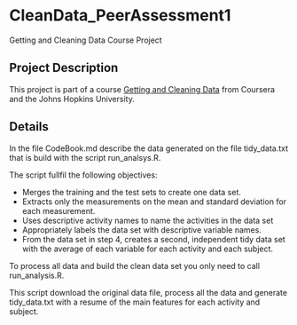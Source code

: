 # CleanData_PeerAssessment1
Getting and Cleaning Data Course Project


## Project Description

This project is part of a course [Getting and Cleaning Data](https://class.coursera.org/getdata-012) from Coursera and the Johns Hopkins University.

## Details

In the file CodeBook.md describe the data generated on the file tidy_data.txt that is build with the script run_analsys.R.

The script fullfil the following objectives:

* Merges the training and the test sets to create one data set.
* Extracts only the measurements on the mean and standard deviation for each measurement. 
* Uses descriptive activity names to name the activities in the data set
* Appropriately labels the data set with descriptive variable names. 
* From the data set in step 4, creates a second, independent tidy data set with the average of each variable for each activity and each subject.

To process all data and build the clean data set you only need to call run_analysis.R.

This script download the original data file, process all the data and generate tidy_data.txt with a resume of the main features for each activity and subject.

